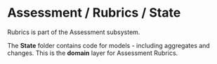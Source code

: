 # Assessment / Rubrics / State

Rubrics is part of the Assessment subsystem.
  
The **State** folder contains code for models - including aggregates and changes. This is the **domain** layer for Assessment Rubrics.
